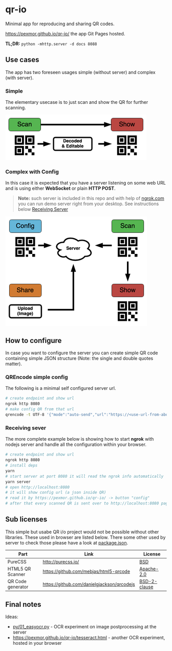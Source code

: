 # qr-io

Minimal app for reproducing and sharing QR codes.

<https://pexmor.github.io/qr-io/> the app Git Pages hosted.

**TL;DR:** `python -mhttp.server -d docs 8088`

## Use cases

The app has two foreseen usages simple (without server) and
complex (with server).

### Simple

The elementary usecase is to just scan and show the QR for further scanning.

![Simple Usage](docs/images/simple-qr-io.png)

### Complex with Config

In this case it is expected that you have a server listening on some web URL and is using either **WebSocket** or plain **HTTP POST**.

> **Note:** such server is included in this repo and with help of [ngrok.com](https://ngrok.com/) you can run demo server right from your desktop. See instructions below [Receiving Server](#receiving-sever)

![Use With Config](docs/images/cofig-qr-io.png)

## How to configure

In case you want to configure the server you can create simple QR code containing simple JSON structure (Note: the single and double quotes matter).

### QREncode simple config

The following is a minimal self configured server url.

```bash
# create endpoint and show url
ngrok http 8080
# make config QR from that url
qrencode -t UTF-8 '{"mode":"auto-send","url":"https://<use-url-from-above>.ngrok.io"}'
```

### Receiving sever

The more complete example below is showing how to start **ngrok** with nodejs server and handle all the configuration within your browser.

```bash
# create endpoint and show url
ngrok http 8080
# install deps
yarn
# start server at port 8080 it will read the ngrok info automatically
yarn server
# open http://localhost:8080
# it will show config url (a json inside QR)
# read it by https://pexmor.github.io/qr-io/ -> button "config"
# after that every scanned QR is sent over to http://localhost:8080 page
```

## Sub licenses

This simple but usabe QR i/o project would not be possible without other libraries. These used in browser are listed below. There some other used by server to check those please have a look at [package.json](package.json).

| Part              | Link                                         | License                                                                        |
| ----------------- | -------------------------------------------- | ------------------------------------------------------------------------------ |
| PureCSS           | <http://purecss.io/>                         | [BSD](https://github.com/pure-css/pure/blob/master/LICENSE)                    |
| HTML5 QR Scanner  | <https://github.com/mebjas/html5-qrcode>     | [Apache-2.0](https://github.com/mebjas/html5-qrcode/blob/master/LICENSE)       |
| QR Code generator | <https://github.com/danielgjackson/qrcodejs> | [BSD-2-clause](https://github.com/danielgjackson/qrcodejs/blob/master/LICENSE) |

## Final notes

Ideas:

- [py/01_easyocr.py](py/01_easyocr.py) - OCR experiment on image postprocessing at the server
- <https://pexmor.github.io/qr-io/tesseract.html> - another OCR experiment, hosted in your browser
